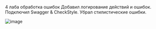 4 лаба обработка ошибок Добавил логирование действий и ошибок. Подключил Swagger & CheckStyle. Убрал стилистические ошибки.

![image](https://github.com/user-attachments/assets/49d13671-32ee-4f08-aa92-10b54d28e963)






